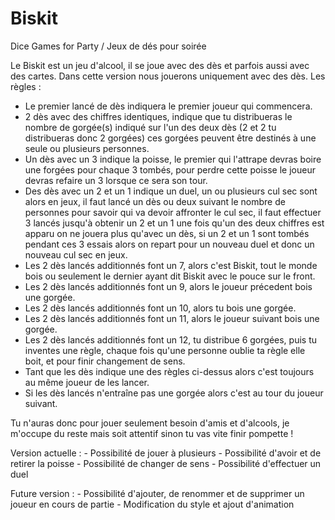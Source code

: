 # Biskit
Dice Games for Party / Jeux de dés pour soirée

Le Biskit est un jeu d'alcool, il se joue avec des dès et parfois aussi avec des cartes.
Dans cette version nous jouerons uniquement avec des dès.
Les règles : 
  - Le premier lancé de dès indiquera le premier joueur qui commencera.
  - 2 dès avec des chiffres identiques, indique que tu distribueras le nombre de gorgée(s) indiqué sur l'un des deux dès (2 et 2 tu distribueras donc 2 gorgées) 
    ces gorgées peuvent être destinés à une seule ou plusieurs personnes.
  - Un dès avec un 3 indique la poisse, le premier qui l'attrape devras boire une forgées pour chaque 3 tombés, pour perdre cette poisse le joueur devras refaire 
    un 3 lorsque ce sera son tour.
  - Des dès avec un 2 et un 1 indique un duel, un ou plusieurs cul sec sont alors en jeux, il faut lancé un dès ou deux suivant le nombre de personnes pour savoir 
    qui va devoir affronter le cul sec, il faut effectuer 3 lancés jusqu'à obtenir un 2 et un 1 une fois qu'un des deux chiffres est apparu on ne jouera plus qu'avec 
    un dès, si un 2 et un 1 sont tombés pendant ces 3 essais alors on repart pour un nouveau duel et donc un nouveau cul sec en jeux.
  - Les 2 dès lancés additionnés font un 7, alors c'est Biskit, tout le monde bois ou seulement le dernier ayant dit Biskit avec le pouce sur le front.
  - Les 2 dès lancés additionnés font un 9, alors le joueur précedent bois une gorgée.
  - Les 2 dès lancés additionnés font un 10, alors tu bois une gorgée.
  - Les 2 dès lancés additionnés font un 11, alors le joueur suivant bois une gorgée.
  - Les 2 dès lancés additionnés font un 12, tu distribue 6 gorgées, puis tu inventes une règle, chaque fois qu'une personne oublie ta règle elle boit, et pour finir 
    changement de sens.
  - Tant que les dès indique une des règles ci-dessus alors c'est toujours au même joueur de les lancer.
  - Si les dès lancés n'entraîne pas une gorgée alors c'est au tour du joueur suivant.
  
Tu n'auras donc pour jouer seulement besoin d'amis et d'alcools, je m'occupe du reste mais soit attentif sinon tu vas vite finir pompette !

Version actuelle : 
    - Possibilité de jouer à plusieurs
    - Possibilité d'avoir et de retirer la poisse
    - Possibilité de changer de sens
    - Possibilité d'effectuer un duel
    
Future version :
    - Possibilité d'ajouter, de renommer et de supprimer un joueur en cours de partie
    - Modification du style et ajout d'animation
